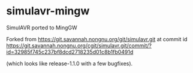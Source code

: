 # simulavr-mingw
 SimulAVR ported to MingGW
 
 Forked from https://git.savannah.nongnu.org/git/simulavr.git at commit id
 https://git.savannah.nongnu.org/cgit/simulavr.git/commit/?id=32985f745c237bf8dcd2718235d01c8b1fb0491d
 
 (which looks like release-1.1.0 with a few bugfixes).
 
 
